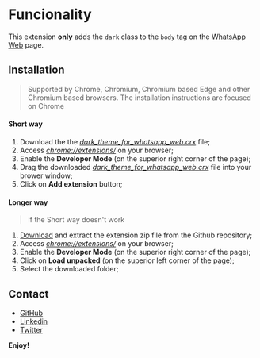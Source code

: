 # Funcionality

This extension **only** adds the `dark` class to the `body` tag on the
[WhatsApp Web](https://web.whatsapp.com/) page.

## Installation

> Supported by Chrome, Chromium, Chromium based Edge and other Chromium based browsers.
> The installation instructions are focused on Chrome

#### Short way

1. Download the the
   [_dark_theme_for_whatsapp_web.crx_](https://github.com/David10Gabriel/dark-theme-for-whatsapp-web/raw/master/dark-theme-for-whatsapp-web.crx)
   file;
2. Access [_chrome://extensions/_](chrome://extensions/) on your browser;
3. Enable the **Developer Mode** (on the superior right corner of the page);
4. Drag the downloaded
   [_dark_theme_for_whatsapp_web.crx_](https://github.com/David10Gabriel/dark-theme-for-whatsapp-web/raw/master/dark-theme-for-whatsapp-web.crx)
   file into your brower window;
5. Click on **Add extension** button;

#### Longer way

> If the Short way doesn't work

1. [Download](https://github.com/David10Gabriel/dark-theme-for-whatsapp-web/archive/master.zip)
   and extract the extension zip file from the Github repository;
2. Access [_chrome://extensions/_](chrome://extensions/) on your browser;
3. Enable the **Developer Mode** (on the superior right corner of the page);
4. Click on **Load unpacked** (on the superior left corner of the page);
5. Select the downloaded folder;

## Contact

- [GitHub](https://github.com/David10Gabriel)
- [Linkedin](https://www.linkedin.com/in/david-gabriel-oliveira-8a6a29ab/)
- [Twitter](https://twitter.com/David10Gabriel)

**Enjoy!**
